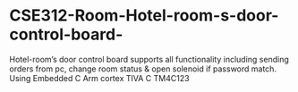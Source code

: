 # CSE312-Room-Hotel-room-s-door-control-board-
Hotel-room’s door control board supports all functionality including sending orders from pc, change room status &amp; open solenoid if password match. Using Embedded C Arm cortex TIVA C TM4C123
